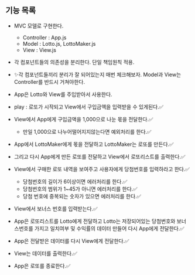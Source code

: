 ## 기능 목록

- MVC 모델로 구현한다.

  - Controller : App.js
  - Model : Lotto.js, LottoMaker.js
  - View : View.js

- 각 컴포넌트들의 의존성을 분리한다. 단일 책임원칙 적용.
- ✨각 컴포넌트들끼리 분리가 잘 되어있는지 매번 체크해보자. Model과 View는 Controller를 반드시 거쳐야한다.
- App은 Lotto와 View를 주입받아서 사용한다.
- play : 로또가 시작되고 View에서 구입금액을 입력받을 수 있게된다.✅
- View에서 App에게 구입금액을 1,000으로 나눈 몫을 전달한다.✅
  - 만일 1,000으로 나누어떨어지지않는다면 예외처리를 한다.✅
- App에서 LottoMaker에게 몫을 전달하고 LottoMaker는 로또를 만든다.✅
- 그리고 다시 App에게 만든 로또를 전달하고 View에서 로또리스트를 출력한다.✅
- View에서 구매한 로또 내역을 보여주고 사용자에게 당첨번호를 입력하라고 한다.✅
  - 당첨번호의 길이가 6이상이면 에러처리를 한다.✅
  - 당첨번호의 범위가 1~45가 아니면 에러처리를 한다.✅
  - 당첨 번호에 중복되는 숫자가 있으면 에러처리를 한다.✅
- View에서 보너스 번호를 입력받는다.✅
- App은 로또리스트를 Lotto에게 전달하고 Lotto는 저장되어있는 당첨번호와 보너스번호를 가지고 일치여부 및 수익률의 데이터 만들어 다시 App에게 전달한다.✅
- App은 전달받은 데이터를 다시 View에게 전달한다.✅
- View는 데이터를 출력한다.✅
- App은 로또를 종료한다.✅
